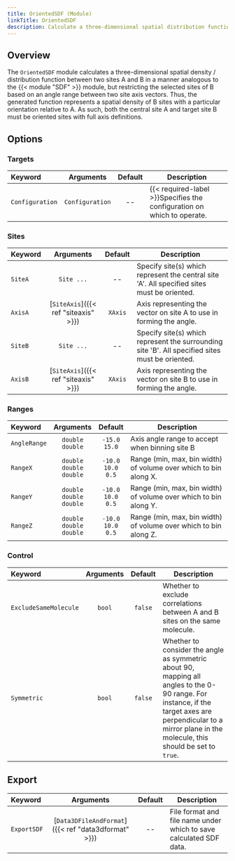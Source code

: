 ```yaml
---
title: OrientedSDF (Module)
linkTitle: OrientedSDF
description: Calculate a three-dimensional spatial distribution function, restricted by axis angles
---
```


## Overview

The `OrientedSDF` module calculates a three-dimensional spatial density / distribution function between two sites A and B in a manner analogous to the {{< module "SDF" >}} module, but restricting the selected sites of B based on an angle range between two site axis vectors. Thus, the generated function represents a spatial density of B sites with a particular orientation relative to A. As such, both the central site A and target site B must be oriented sites with full axis definitions.

## Options

### Targets

|Keyword|Arguments|Default|Description|
|:------|:--:|:-----:|-----------|
|`Configuration`|`Configuration`|--|{{< required-label >}}Specifies the configuration on which to operate.|

### Sites

|Keyword|Arguments|Default| Description                                                                                |
|:------|:--:|:-----:|--------------------------------------------------------------------------------------------|
|`SiteA`|`Site ...`|--| Specify site(s) which represent the central site 'A'. All specified sites must be oriented.|
|`AxisA`|[`SiteAxis`]({{< ref "siteaxis" >}})|`XAxis`|Axis representing the vector on site A to use in forming the angle.|
|`SiteB`|`Site ...`|--| Specify site(s) which represent the surrounding site 'B'. All specified sites must be oriented.|
|`AxisB`|[`SiteAxis`]({{< ref "siteaxis" >}})|`XAxis`|Axis representing the vector on site B to use in forming the angle.|

### Ranges

|Keyword|Arguments|           Default            | Description                                                                                |
|:------|:--:|:----------------------------:|--------------------------------------------------------------------------------------------|
|`AngleRange`|`double`<br/>`double`|      `-15.0`<br/>`15.0`      |Axis angle range to accept when binning site B|
|`RangeX`|`double`<br/>`double`<br/>`double`| `-10.0`<br/>`10.0`<br/>`0.5` | Range (min, max, bin width) of volume over which to bin along X.                           |
|`RangeY`|`double`<br/>`double`<br/>`double`| `-10.0`<br/>`10.0`<br/>`0.5` | Range (min, max, bin width) of volume over which to bin along Y.                           |
|`RangeZ`|`double`<br/>`double`<br/>`double`| `-10.0`<br/>`10.0`<br/>`0.5` | Range (min, max, bin width) of volume over which to bin along Z.                           |

### Control

|Keyword|Arguments|Default| Description                                                                                                                                                                                                     |
|:------|:--:|:-----:|-----------------------------------------------------------------------------------------------------------------------------------------------------------------------------------------------------------------|
|`ExcludeSameMolecule`|`bool`|`false`| Whether to exclude correlations between A and B sites on the same molecule.                                                                                                                                     |
|`Symmetric`|`bool`|`false`| Whether to consider the angle as symmetric about 90, mapping all angles to the 0-90 range. For instance, if the target axes are perpendicular to a mirror plane in the molecule, this should be set to `true`.|

## Export

|Keyword|Arguments|Default|Description|
|:------|:--:|:-----:|-----------|
|`ExportSDF`|[`Data3DFileAndFormat`]({{< ref "data3dformat" >}})|--|File format and file name under which to save calculated SDF data.|
